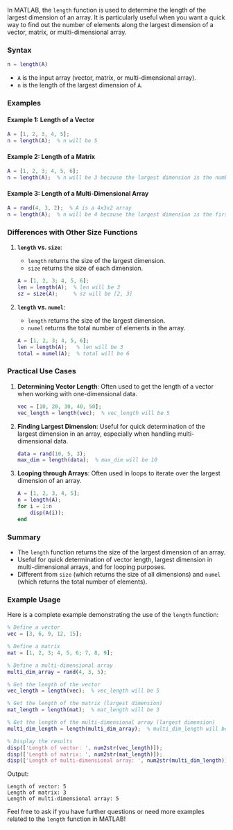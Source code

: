 In MATLAB, the `length` function is used to determine the length of the largest dimension of an array. It is particularly useful when you want a quick way to find out the number of elements along the largest dimension of a vector, matrix, or multi-dimensional array.

### Syntax

```matlab
n = length(A)
```

-   `A` is the input array (vector, matrix, or multi-dimensional array).
-   `n` is the length of the largest dimension of `A`.

### Examples

#### Example 1: Length of a Vector

```matlab
A = [1, 2, 3, 4, 5];
n = length(A);  % n will be 5
```

#### Example 2: Length of a Matrix

```matlab
A = [1, 2, 3; 4, 5, 6];
n = length(A);  % n will be 3 because the largest dimension is the number of columns
```

#### Example 3: Length of a Multi-Dimensional Array

```matlab
A = rand(4, 3, 2);  % A is a 4x3x2 array
n = length(A);  % n will be 4 because the largest dimension is the first dimension (size 4)
```

### Differences with Other Size Functions

1. **`length` vs. `size`**:

    - `length` returns the size of the largest dimension.
    - `size` returns the size of each dimension.

    ```matlab
    A = [1, 2, 3; 4, 5, 6];
    len = length(A);  % len will be 3
    sz = size(A);     % sz will be [2, 3]
    ```

2. **`length` vs. `numel`**:

    - `length` returns the size of the largest dimension.
    - `numel` returns the total number of elements in the array.

    ```matlab
    A = [1, 2, 3; 4, 5, 6];
    len = length(A);   % len will be 3
    total = numel(A);  % total will be 6
    ```

### Practical Use Cases

1. **Determining Vector Length**: Often used to get the length of a vector when working with one-dimensional data.

    ```matlab
    vec = [10, 20, 30, 40, 50];
    vec_length = length(vec);  % vec_length will be 5
    ```

2. **Finding Largest Dimension**: Useful for quick determination of the largest dimension in an array, especially when handling multi-dimensional data.

    ```matlab
    data = rand(10, 5, 3);
    max_dim = length(data);  % max_dim will be 10
    ```

3. **Looping through Arrays**: Often used in loops to iterate over the largest dimension of an array.

    ```matlab
    A = [1, 2, 3, 4, 5];
    n = length(A);
    for i = 1:n
        disp(A(i));
    end
    ```

### Summary

-   The `length` function returns the size of the largest dimension of an array.
-   Useful for quick determination of vector length, largest dimension in multi-dimensional arrays, and for looping purposes.
-   Different from `size` (which returns the size of all dimensions) and `numel` (which returns the total number of elements).

### Example Usage

Here is a complete example demonstrating the use of the `length` function:

```matlab
% Define a vector
vec = [3, 6, 9, 12, 15];

% Define a matrix
mat = [1, 2, 3; 4, 5, 6; 7, 8, 9];

% Define a multi-dimensional array
multi_dim_array = rand(4, 3, 5);

% Get the length of the vector
vec_length = length(vec);  % vec_length will be 5

% Get the length of the matrix (largest dimension)
mat_length = length(mat);  % mat_length will be 3

% Get the length of the multi-dimensional array (largest dimension)
multi_dim_length = length(multi_dim_array);  % multi_dim_length will be 5

% Display the results
disp(['Length of vector: ', num2str(vec_length)]);
disp(['Length of matrix: ', num2str(mat_length)]);
disp(['Length of multi-dimensional array: ', num2str(multi_dim_length)]);
```

Output:

```
Length of vector: 5
Length of matrix: 3
Length of multi-dimensional array: 5
```

Feel free to ask if you have further questions or need more examples related to the `length` function in MATLAB!
